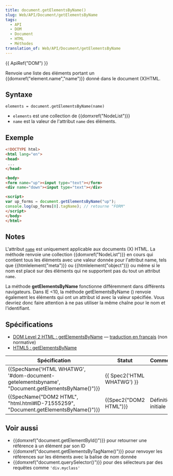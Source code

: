 ```yaml
---
title: document.getElementsByName()
slug: Web/API/Document/getElementsByName
tags:
  - API
  - DOM
  - Document
  - HTML
  - Méthodes
translation_of: Web/API/Document/getElementsByName
---
```

{{ ApiRef("DOM") }}

Renvoie une liste des éléments portant un {{domxref("element.name","name")}} donné dans le document (X)HTML.

## Syntaxe

    elements = document.getElementsByName(name)

- `elements` est une collection de {{domxref("NodeList")}}
- `name` est la valeur de l'attribut `name` des éléments.

## Exemple

```html
<!DOCTYPE html>
<html lang="en">
<head>
 ...
</head>

<body>
<form name="up"><input type="text"></form>
<div name="down"><input type="text"></div>

<script>
var up_forms = document.getElementsByName("up");
console.log(up_forms[0].tagName); // retourne "FORM"
</script>
</body>
</html>
```

## Notes

L'attribut [`name`](/fr/docs/Web/API/Element/name) est uniquement applicable aux documents (X) HTML. La méthode renvoie une collection {{domxref("NodeList")}} en cours qui contient tous les éléments avec une valeur donnée pour l'attribut name, tels que {{htmlelement("meta")}} ou {{htmlelement("object")}} ou même si le nom est placé sur des éléments qui ne supportent pas du tout un attribut `name`.

La méthode **getElementsByName** fonctionne différemment dans différents navigateurs. Dans IE <10, la méthode getElementsByName () renvoie également les éléments qui ont un attribut id avec la valeur spécifiée. Vous devriez donc faire attention à ne pas utiliser la même chaîne pour le nom et l'identifiant.

## Spécifications

- [DOM Level 2 HTML : getElementsByName](http://www.w3.org/TR/DOM-Level-2-HTML/html.html#ID-71555259) — [traduction en français](http://www.yoyodesign.org/doc/w3c/dom2-html/html.html#ID-71555259) (non normative)
- [HTML5 : getElementsByName](http://www.whatwg.org/html/#dom-document-getelementsbyname)

| Spécification                                                                                                                | Statut                               | Commentaire         |
| ---------------------------------------------------------------------------------------------------------------------------- | ------------------------------------ | ------------------- |
| {{SpecName('HTML WHATWG', '#dom-document-getelementsbyname', "Document.getElementsByName()")}} | {{ Spec2('HTML WHATWG') }} |                     |
| {{SpecName("DOM2 HTML", "html.html#ID-71555259", "Document.getElementsByName()")}}                 | {{Spec2("DOM2 HTML")}}         | Définition initiale |

## Voir aussi

- {{domxref("document.getElementById()")}} pour retourner une référence à un élément par son ID
- {{domxref("document.getElementsByTagName()")}} pour renvoyer les références sur les éléments avec la balise de nom donnée
- {{domxref("document.querySelector()")}} pour des sélecteurs par des requêtes comme `'div.myclass'`
